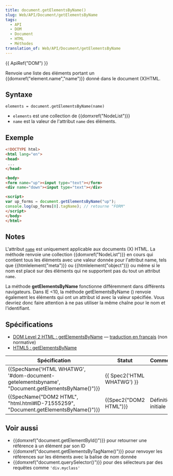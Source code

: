 ```yaml
---
title: document.getElementsByName()
slug: Web/API/Document/getElementsByName
tags:
  - API
  - DOM
  - Document
  - HTML
  - Méthodes
translation_of: Web/API/Document/getElementsByName
---
```

{{ ApiRef("DOM") }}

Renvoie une liste des éléments portant un {{domxref("element.name","name")}} donné dans le document (X)HTML.

## Syntaxe

    elements = document.getElementsByName(name)

- `elements` est une collection de {{domxref("NodeList")}}
- `name` est la valeur de l'attribut `name` des éléments.

## Exemple

```html
<!DOCTYPE html>
<html lang="en">
<head>
 ...
</head>

<body>
<form name="up"><input type="text"></form>
<div name="down"><input type="text"></div>

<script>
var up_forms = document.getElementsByName("up");
console.log(up_forms[0].tagName); // retourne "FORM"
</script>
</body>
</html>
```

## Notes

L'attribut [`name`](/fr/docs/Web/API/Element/name) est uniquement applicable aux documents (X) HTML. La méthode renvoie une collection {{domxref("NodeList")}} en cours qui contient tous les éléments avec une valeur donnée pour l'attribut name, tels que {{htmlelement("meta")}} ou {{htmlelement("object")}} ou même si le nom est placé sur des éléments qui ne supportent pas du tout un attribut `name`.

La méthode **getElementsByName** fonctionne différemment dans différents navigateurs. Dans IE <10, la méthode getElementsByName () renvoie également les éléments qui ont un attribut id avec la valeur spécifiée. Vous devriez donc faire attention à ne pas utiliser la même chaîne pour le nom et l'identifiant.

## Spécifications

- [DOM Level 2 HTML : getElementsByName](http://www.w3.org/TR/DOM-Level-2-HTML/html.html#ID-71555259) — [traduction en français](http://www.yoyodesign.org/doc/w3c/dom2-html/html.html#ID-71555259) (non normative)
- [HTML5 : getElementsByName](http://www.whatwg.org/html/#dom-document-getelementsbyname)

| Spécification                                                                                                                | Statut                               | Commentaire         |
| ---------------------------------------------------------------------------------------------------------------------------- | ------------------------------------ | ------------------- |
| {{SpecName('HTML WHATWG', '#dom-document-getelementsbyname', "Document.getElementsByName()")}} | {{ Spec2('HTML WHATWG') }} |                     |
| {{SpecName("DOM2 HTML", "html.html#ID-71555259", "Document.getElementsByName()")}}                 | {{Spec2("DOM2 HTML")}}         | Définition initiale |

## Voir aussi

- {{domxref("document.getElementById()")}} pour retourner une référence à un élément par son ID
- {{domxref("document.getElementsByTagName()")}} pour renvoyer les références sur les éléments avec la balise de nom donnée
- {{domxref("document.querySelector()")}} pour des sélecteurs par des requêtes comme `'div.myclass'`
